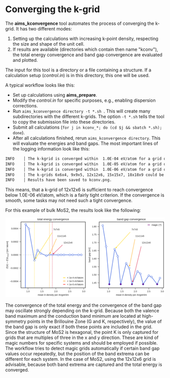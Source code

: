 # Converging the k-grid

The **aims_kconvergence** tool automates the process of converging the k-grid. It has two different modes:

1. Setting up the calculations with increasing k-point density, respecting the size and shape of the unit cell.
2. If results are available (directories which contain then name "kconv"), the total energy convergence and band gap convergence are evaluated and plotted.

The input for this tool is a directory or a file containing a structure. If a calculation setup (*control.in*) is in this directory, this one will be used.

A typical workflow looks like this:

- Set up calculations using **aims_prepare**.
- Modify the *control.in* for specific purposes, e.g., enabling dispersion corrections.
- Run ```aims_kconvergence directory -t *.sh ```. This will create many subdirectories with the different k-grids. The option ```-t *.sh``` tells the tool to copy the submission file into these directories.
- Submit all calculations (```for j in kconv_*; do (cd $j && sbatch *.sh); done```).
- After all calculations finished, rerun ``` aims_kconvergence directory ```. This will evaluate the energies and band gaps. The most important lines of the logging information look like this:

```bash
INFO    │ The k-kgrid is converged within  1.0E-04 eV/atom for a grid of 7x7x5 after 20.0 SCF cycles.
INFO    │ The k-kgrid is converged within  1.0E-05 eV/atom for a grid of 11x11x6 after 20.0 SCF cycles.
INFO    │ The k-kgrid is converged within  1.0E-06 eV/atom for a grid of 12x12x6 after 20.0 SCF cycles.
INFO    │ The k-grids 6x6x4, 9x9x5, 12x12x6, 15x15x7, 18x18x9 could be magic.
INFO    │ Results have been saved to kconv.png.
```

This means, that a k-grid of 12x12x6 is sufficient to reach convergence below 1.0E-06 eV/atom, which is a fairly tight criterion. If the convergence is smooth, some tasks may not need such a tight convergence.

For this example of bulk MoS2, the results look like the following:

![kconv](../../pictures/MoS2_kconv.png)

The convergence of the total energy and the convergence of the band gap may oscillate strongly depending on the k-grid. Because both the valence band maximum and the conduction band minimum are located at high-symmetry points in the Brillouine Zone (G and K, respectively), the value of the band gap is only exact if both these points are included in the grid. Since the structure of MoS2 is hexagonal, the point K is only captured for grids that are multiples of three in the x and y direction. These are kind of magic numbers for specific systems and should be employed if possible. The workflow tries to detect magic grids automatically if certain band gap values occur repeatedly, but the position of the band extrema can be different for each system. In the case of MoS2, using the 12x12x6 grid is advisable, because both band extrema are captured and the total energy is converged.